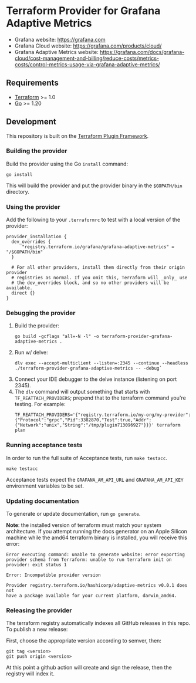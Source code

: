 # Terraform Provider for Grafana Adaptive Metrics

- Grafana website: https://grafana.com
- Grafana Cloud website: https://grafana.com/products/cloud/
- Grafana Adaptive Metrics website: https://grafana.com/docs/grafana-cloud/cost-management-and-billing/reduce-costs/metrics-costs/control-metrics-usage-via-grafana-adaptive-metrics/

## Requirements

- [Terraform](https://developer.hashicorp.com/terraform/downloads) >= 1.0
- [Go](https://golang.org/doc/install) >= 1.20

## Development

This repository is built on the [Terraform Plugin Framework](https://github.com/hashicorp/terraform-plugin-framework).


### Building the provider

Build the provider using the Go `install` command:

```shell
go install
```

This will build the provider and put the provider binary in the `$GOPATH/bin` directory.

### Using the provider

Add the following to your `.terraformrc` to test with a local version of the provider:

```
provider_installation {
  dev_overrides {
      "registry.terraform.io/grafana/grafana-adaptive-metrics" = "/$GOPATH/bin"
  }

  # For all other providers, install them directly from their origin provider
  # registries as normal. If you omit this, Terraform will _only_ use
  # the dev_overrides block, and so no other providers will be available.
  direct {}
}
```

### Debugging the provider

1. Build the provider:
    ```
    go build -gcflags "all=-N -l" -o terraform-provider-grafana-adaptive-metrics .
   ```
2. Run w/ delve:
    ```
    dlv exec --accept-multiclient --listen=:2345 --continue --headless ./terraform-provider-grafana-adaptive-metrics -- -debug`
    ```
3. Connect your IDE debugger to the delve instance (listening on port 2345).
4. The `dlv` command will output something that starts with `TF_REATTACH_PROVIDERS`; prepend that to the terraform command you're testing. For example:
    ```
   TF_REATTACH_PROVIDERS='{"registry.terraform.io/my-org/my-provider":{"Protocol":"grpc","Pid":3382870,"Test":true,"Addr":{"Network":"unix","String":"/tmp/plugin713096927"}}}' terraform plan
    ```

### Running acceptance tests

In order to run the full suite of Acceptance tests, run `make testacc`.

```shell
make testacc
```

Acceptance tests expect the `GRAFANA_AM_API_URL` and `GRAFANA_AM_API_KEY` environment variables to be set.

### Updating documentation

To generate or update documentation, run `go generate`.

**Note**: the installed version of terraform must match your system architecture. If you attempt running the docs generator on an Apple Silicon machine while the amd64 terraform binary is installed, you will receive this error:

```
Error executing command: unable to generate website: error exporting provider schema from Terraform: unable to run terraform init on provider: exit status 1

Error: Incompatible provider version

Provider registry.terraform.io/hashicorp/adaptive-metrics v0.0.1 does not
have a package available for your current platform, darwin_amd64.
```

### Releasing the provider

The terraform registry automatically indexes all GitHub releases in this repo. To publish a new release:

First, choose the appropriate version according to semver, then:

```
git tag <version>
git push origin <version>
```

At this point a github action will create and sign the release, then the registry will index it.